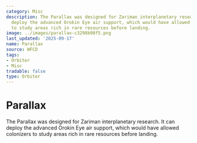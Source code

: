 ```yaml
---
category: Misc
description: The Parallax was designed for Zariman interplanetary research. It can
  deploy the advanced Orokin Eye air support, which would have allowed colonizers
  to study areas rich in rare resources before landing.
image: ../images/parallax-c3298b98f5.png
last_updated: '2025-09-17'
name: Parallax
source: WFCD
tags:
- Orbiter
- Misc
tradable: false
type: Orbiter
---
```


# Parallax

The Parallax was designed for Zariman interplanetary research. It can deploy the advanced Orokin Eye air support, which would have allowed colonizers to study areas rich in rare resources before landing.

